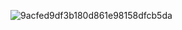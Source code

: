 
![9acfed9df3b180d861e98158dfcb5da](https://user-images.githubusercontent.com/101326415/185080114-eb4420ec-e242-4987-8278-65e2821e7b11.png)
